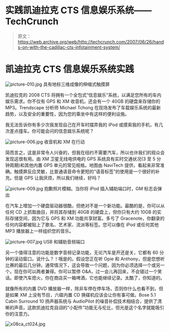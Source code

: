 # 实践凯迪拉克 CTS 信息娱乐系统——TechCrunch

> 原文：<https://web.archive.org/web/http://techcrunch.com/2007/06/26/hands-on-with-the-cadillac-cts-infotainment-system/>

# 凯迪拉克 CTS 信息娱乐系统实践

![picture-010.jpg](img/0fb55d6f4f1a2b8debf327d25b6c63ba.png)
具有地标三维成像的伸缩式触摸屏

凯迪拉克的 2008 CTS 将拥有一个全包式“信息娱乐”系统，以满足您所有的车内娱乐需求。你不仅有 GPS 和 XM 收音机，还会有一个 40GB 的硬盘来存储你的 MP3。Trendscape 分析师 Michael Tchong 在现场发布了车载娱乐系统的最新趋势，以及安全的重要性，因为您的乘坐中有这样的便利设施。

我无法告诉你有多少次我发现自己在开车时摆弄我的 iPod 或摸索我的手机，有几次差点撞车。你可能会问的信息娱乐系统呢？

![picture-006.jpg](img/88b09736225c71425c95d9d381d1eeb2.png)
收音机和 XM 在行动

简而言之，这是非常令人兴奋的，但我在纽约不需要汽车，所以也许我们的观众会发现这很有用。由 XM 卫星无线电供电的 GPS 系统具有实时交通状况(3 至 5 分钟周期)和其他内置 GPS 单元的常见规格。地图由 NaviTech 提供，看起来非常准确。触摸屏反应灵敏，比普通语音命令更短的“语音标签”的使用是一个很好的补充。但是 GPS 让我厌烦，所以我们继续，好吗？

![picture-009.jpg](img/903fa8b4ace24b7548c0478f23e6ff84.png)
抱歉照片模糊。当你将 iPod 插入辅助端口时，GM 标志会弹出

在汽车上增加一个硬盘驱动器很酷，但绝对不是一个新功能。最酷的是，你可以从任何 CD 上抓取曲目，并将其存储到 40GB 的硬盘上，但你只有大约 10GB 的实际存储空间，因为它与 GPS 和 XM 功能共享财富。多亏了 Gracenote，你翻录的任何内容都被贴上了歌名、艺术家、流派等标签。您可以像在 iPod 或任何其他 MP3 播放器上一样组织您的音乐。

![picture-007.jpg](img/8e31b44909953cdd078a3871593ccda5.png)
USB 和辅助音频端口

另一个值得注意的功能是数字音频记录功能，无论汽车是开还是关，它都有 60 分钟的滚动窗口。说什么？！哦是的。假设您正在听 Opie 和 Anthony，但是您想听比赛的最后几分钟。通常情况下，这会导致一个问题，因为你必须选择一个或另一个。现在你可以两者兼得。你可以暂停 O&A，过一会儿再回来，不会错过一个笑话。即使汽车熄火，你在商店买一箱啤酒，它也能继续记录。太酷了，你知道的。

就像所有的内置 DVD 播放器一样，除非车停在停车场，否则你什么也看不到，但是如果 XM 上没有节目，六碟内置 CD 换碟机应该会让你有事可做。Bose 5.1 Cabin Surround 10 扬声器系统与 AudioPilot 的噪音补偿技术相结合，提供了清晰的声音。这款凯迪拉克自诩的“小配件”功能无与伦比，但光是这个名字就能吸引你的注意力。

![x08ca_ct024.jpg](img/876fe5e22209c8e247df964a8157b5c6.png)